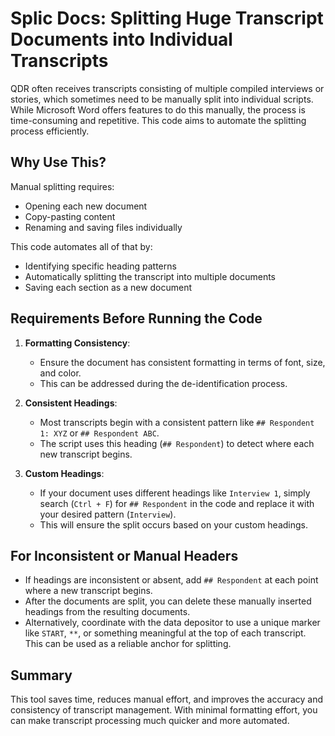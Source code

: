 
# Splic Docs: Splitting Huge Transcript Documents into Individual Transcripts

QDR often receives transcripts consisting of multiple compiled interviews or stories, which sometimes need to be manually split into individual scripts. While Microsoft Word offers features to do this manually, the process is time-consuming and repetitive. This code aims to automate the splitting process efficiently.

## Why Use This?

Manual splitting requires:
- Opening each new document
- Copy-pasting content
- Renaming and saving files individually

This code automates all of that by:
- Identifying specific heading patterns
- Automatically splitting the transcript into multiple documents
- Saving each section as a new document

## Requirements Before Running the Code

1. **Formatting Consistency**:
   - Ensure the document has consistent formatting in terms of font, size, and color.
   - This can be addressed during the de-identification process.

2. **Consistent Headings**:
   - Most transcripts begin with a consistent pattern like `## Respondent 1: XYZ` or `## Respondent ABC`.
   - The script uses this heading (`## Respondent`) to detect where each new transcript begins.

3. **Custom Headings**:
   - If your document uses different headings like `Interview 1`, simply search (`Ctrl + F`) for `## Respondent` in the code and replace it with your desired pattern (`Interview`).
   - This will ensure the split occurs based on your custom headings.

## For Inconsistent or Manual Headers

- If headings are inconsistent or absent, add `## Respondent` at each point where a new transcript begins.
- After the documents are split, you can delete these manually inserted headings from the resulting documents.
- Alternatively, coordinate with the data depositor to use a unique marker like `START`, `**`, or something meaningful at the top of each transcript. This can be used as a reliable anchor for splitting.

## Summary

This tool saves time, reduces manual effort, and improves the accuracy and consistency of transcript management. With minimal formatting effort, you can make transcript processing much quicker and more automated.
